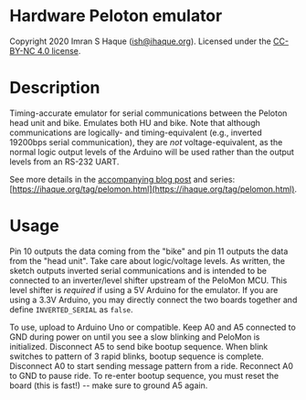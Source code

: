 # Hardware Peloton emulator

Copyright 2020 Imran S Haque (ish@ihaque.org). Licensed under the
[CC-BY-NC 4.0 license](https://creativecommons.org/licenses/by-nc/4.0/).

# Description

Timing-accurate emulator for serial communications between the Peloton head unit
and bike. Emulates both HU and bike. Note that although communications are logically-
and timing-equivalent (e.g., inverted 19200bps serial communication), they are
*not* voltage-equivalent, as the normal logic output levels of the Arduino will be
used rather than the output levels from an RS-232 UART.

See more details in the
[accompanying blog post](https://ihaque.org/posts/2020/12/26/pelomon-part-ii-emulating-peloton) and series:
[https://ihaque.org/tag/pelomon.html](https://ihaque.org/tag/pelomon.html).

# Usage

Pin 10 outputs the data coming from the "bike" and pin 11 outputs the data from the
"head unit". Take care about logic/voltage levels. As written, the sketch outputs
inverted serial communications and is intended to be connected to an inverter/level
shifter upstream of the PeloMon MCU. This level shifter is *required* if using a
5V Arduino for the emulator. If you are using a 3.3V Arduino, you may directly
connect the two boards together and define `INVERTED_SERIAL` as `false`.

To use, upload to Arduino Uno or compatible. Keep A0 and A5 connected to GND during power on
until you see a slow blinking and PeloMon is initialized. Disconnect A5 to send bike
bootup sequence. When blink switches to pattern of 3 rapid blinks, bootup sequence is
complete. Disconnect A0 to start sending message pattern from a ride. Reconnect A0 to
GND to pause ride. To re-enter bootup sequence, you must reset the board (this is
fast!) -- make sure to ground A5 again.
